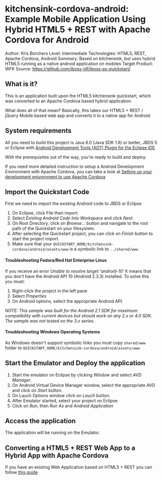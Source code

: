 kitchensink-cordova-android: Example Mobile Application Using Hybrid HTML5 + REST with Apache Cordova for Android
===================================================================================================================
Author: Kris Borchers
Level: Intermediate
Technologies: HTML5, REST, Apache Cordova, Android
Summary: Based on kitchensink, but uses hybrid HTML5 running as a native android application on mobiles
Target Product: WFK
Source: <https://github.com/jboss-jdf/jboss-as-quickstart/>

What is it?
-----------

This is an application built upon the HTML5 kitchensink quickstart, which was converted to an Apache Cordova based hybrid application.

What does all of that mean? Basically, this takes our HTML5 + REST / jQuery Mobile based web app and converts it to a native app for Android. 

System requirements
-------------------

All you need to build this project is Java 6.0 (Java SDK 1.6) or better, JBDS 5 or Eclipse with [Android Development Tools (ADT) Plugin for the Eclipse IDE](http://developer.android.com/tools/sdk/eclipse-adt.html).

With the prerequisites out of the way, you're ready to build and deploy.

If you need more detailed instruction to setup a Android Development Environment with Apache Cordova, you can take a look at [Setting up your development enivronment to use Apache Cordova](http://aerogear.org/docs/guides/CordovaSetup/)

Import the Quickstart Code
---------------------------

First we need to import the existing Android code to JBDS or Eclipse

1. On Eclipse, click File then import.
2. Select *Existing Android Code Into Workspace* and click *Next*.
3. On Root Directory, click on *Browse...* button and navigate to the root path of the Quickstart on your filesystem.
4. After selecting the Quickstart project, you can click on *Finish* button to start the project import.
5. Make sure that your `QUICKSTART_HOME/kitchensink-cordova/android/assets/www` is a symbolic link to `../shared/www`


#### Troubleshooting Fedora/Red Hat Enterprise Linux

If you receive an error _Unable to resolve target 'android-10'_ It means that you don't have the Android API 10 (Android 2.3.3) installed. To solve this you must:

1. Right-click the project in the left pane
2. Select *Properties*
3. On Android options, select the appropriate Android API.

_NOTE: This sample was built for the Android 2.1 SDK for maximum compatibility with current devices but should work on any 2.x or 4.0 SDK. The sample was not tested on the 3.x series._

#### Troubleshooting Windows Operating Systems

As Windows doesn't support symbolic links you must copy `shared/www` folder to `QUICKSTART_HOME/kitchensink-cordova/android/assets/www`


Start the Emulator and Deploy the application
--------------------------------------------

1. Start the emulator on Eclipse by clicking *Window* and select *AVD Manager*.
2. On Android Virtual Device Manager window, select the appropriate AVD and click on *Start* button.
3. On Lauch Options window click on *Lauch* button.
4. After Emulator started, select your project on Eclipse
5. Click on *Run*, then *Run As* and *Android Application*

Access the application
---------------------

The application will be running on the Emulator.

Converting a HTML5 + REST Web App to a Hybrid App with Apache Cordova
--------------------------------------------------------------------------------

If you have an existing Web Application based on HTML5 + REST you can follow [this guide](http://aerogear.org/docs/guides/HTML5ToHybridWithCordova)



